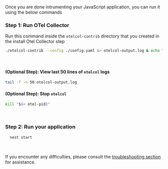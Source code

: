 &nbsp;

Once you are done intrumenting your JavaScript application, you can run it using the below commands

### Step 1: Run OTel Collector
 Run this command inside the `otelcol-contrib` directory that you created in the install Otel Collector step

```bash
./otelcol-contrib --config ./config.yaml &> otelcol-output.log & echo "$!" > otel-pid
```
&nbsp;

#### (Optional Step): View last 50 lines of `otelcol` logs
```bash
tail -f -n 50 otelcol-output.log
```

#### (Optional Step): Stop `otelcol`
```bash
kill "$(< otel-pid)"
```
&nbsp;

### Step 2: Run your application
```bash
  nest start
```

&nbsp;

If you encounter any difficulties, please consult the [troubleshooting section](https://signoz.io/docs/instrumentation/nestjs/#troubleshooting-your-installation) for assistance.